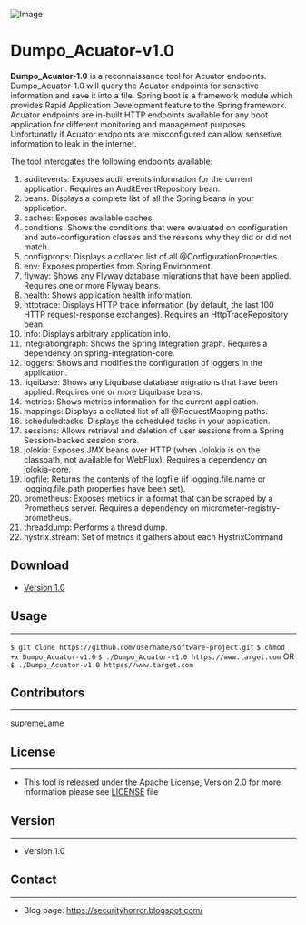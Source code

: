 ![Image](https://images.uncyclomedia.co/uncyclopedia/en/e/e2/Dumbo.GIF "icon")

Dumpo_Acuator-v1.0
======
**Dumpo_Acuator-1.0** is a reconnaissance tool for Acuator endpoints. Dumpo_Acuator-1.0 will query the Acuator endpoints for sensetive information and save it into a file. Spring boot is a framework module which provides Rapid Application Development feature to the Spring framework.  Acuator endpoints are in-built HTTP endpoints available for any boot application for different monitoring and management purposes. Unfortunatly if Acuator endpoints are misconfigured can allow sensetive information to leak in the internet. 

The tool interogates the following endpoints available:

1.  auditevents: Exposes audit events information for the current application. Requires an AuditEventRepository bean.
2.  beans:  Displays a complete list of all the Spring beans in your application.
3.  caches: Exposes available caches.
4.  conditions: Shows the conditions that were evaluated on configuration and auto-configuration classes and the reasons why they did or did not match.
5.  configprops:  Displays a collated list of all @ConfigurationProperties.
6.  env: Exposes properties from Spring Environment.
7.  flyway: Shows any Flyway database migrations that have been applied. Requires one or more Flyway beans.
8.  health: Shows application health information.
9.  httptrace: Displays HTTP trace information (by default, the last 100 HTTP request-response exchanges). Requires an HttpTraceRepository bean.
10. info: Displays arbitrary application info.
11. integrationgraph:  Shows the Spring Integration graph. Requires a dependency on spring-integration-core.
12. loggers: Shows and modifies the configuration of loggers in the application.
13. liquibase: Shows any Liquibase database migrations that have been applied. Requires one or more Liquibase beans.
14. metrics: Shows metrics information for the current application.
15. mappings: Displays a collated list of all @RequestMapping paths.
16. scheduledtasks: Displays the scheduled tasks in your application.
17. sessions: Allows retrieval and deletion of user sessions from a Spring Session-backed session store.
18. jolokia: Exposes JMX beans over HTTP (when Jolokia is on the classpath, not available for WebFlux). Requires a dependency on jolokia-core.
19. logfile: Returns the contents of the logfile (if logging.file.name or logging.file.path properties have been set). 
20. prometheus:  Exposes metrics in a format that can be scraped by a Prometheus server. Requires a dependency on micrometer-registry-prometheus.
21. threaddump:  Performs a thread dump.
22. hystrix.stream: Set of metrics it gathers about each HystrixCommand

## Download
* [Version 1.0](https://github.com/supremeLame/Dumpo_Acuator-.git)

## Usage
---
```$ git clone https://github.com/username/software-project.git```
```$ chmod +x Dumpo_Acuator-v1.0```
```$ ./Dumpo_Acuator-v1.0 https://www.target.com```
OR
```$ ./Dumpo_Acuator-v1.0 httpss//www.target.com```

## Contributors
---
supremeLame

## License 
---

* This tool is released under the Apache License, Version 2.0 for more information please see [LICENSE](https://opensource.org/licenses/Apache-2.0) file

## Version 
---

* Version 1.0

## Contact
---

* Blog page: https://securityhorror.blogspot.com/
